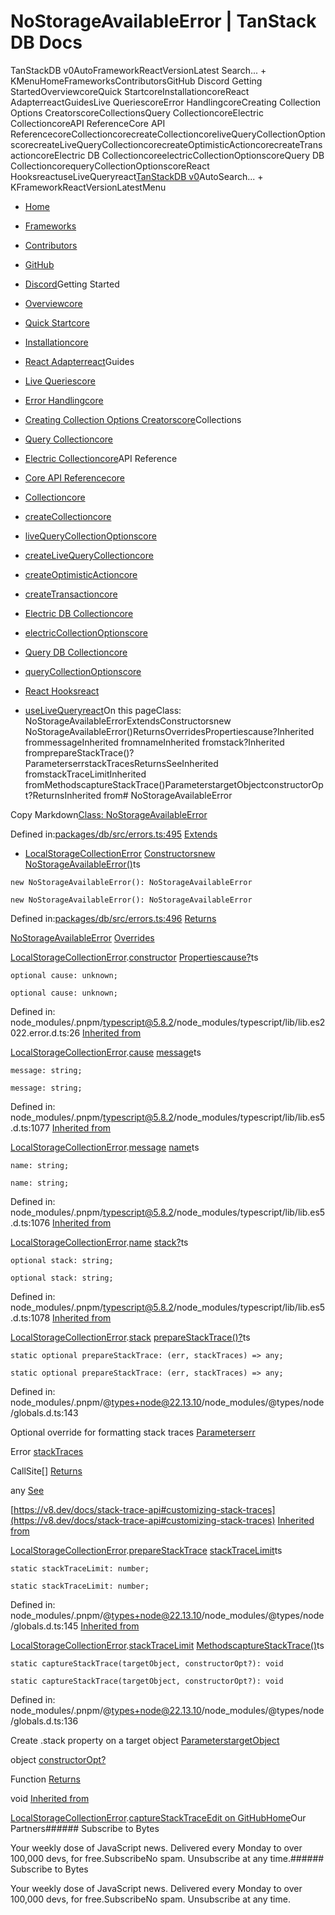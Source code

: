 # NoStorageAvailableError | TanStack DB Docs

TanStackDB v0AutoFrameworkReactVersionLatest Search... + KMenuHomeFrameworksContributorsGitHub Discord Getting StartedOverviewcoreQuick StartcoreInstallationcoreReact AdapterreactGuidesLive QueriescoreError HandlingcoreCreating Collection Options CreatorscoreCollectionsQuery CollectioncoreElectric CollectioncoreAPI ReferenceCore API ReferencecoreCollectioncorecreateCollectioncoreliveQueryCollectionOptionscorecreateLiveQueryCollectioncorecreateOptimisticActioncorecreateTransactioncoreElectric DB CollectioncoreelectricCollectionOptionscoreQuery DB CollectioncorequeryCollectionOptionscoreReact HooksreactuseLiveQueryreact[TanStack](/)[DB v0](/db)AutoSearch... + KFrameworkReactVersionLatestMenu

- [Home](/db/latest)
- [Frameworks](/db/latest/docs/framework)
- [Contributors](/db/latest/docs/contributors)
- [GitHub](https://github.com/tanstack/db)
- [Discord](https://tlinz.com/discord)Getting Started

- [Overviewcore](/db/latest/docs/overview)
- [Quick Startcore](/db/latest/docs/quick-start)
- [Installationcore](/db/latest/docs/installation)
- [React Adapterreact](/db/latest/docs/framework/react/adapter)Guides

- [Live Queriescore](/db/latest/docs/guides/live-queries)
- [Error Handlingcore](/db/latest/docs/guides/error-handling)
- [Creating Collection Options Creatorscore](/db/latest/docs/guides/collection-options-creator)Collections

- [Query Collectioncore](/db/latest/docs/collections/query-collection)
- [Electric Collectioncore](/db/latest/docs/collections/electric-collection)API Reference

- [Core API Referencecore](/db/latest/docs/reference/index)
- [Collectioncore](/db/latest/docs/reference/interfaces/collection)
- [createCollectioncore](/db/latest/docs/reference/functions/createcollection)
- [liveQueryCollectionOptionscore](/db/latest/docs/reference/functions/livequerycollectionoptions)
- [createLiveQueryCollectioncore](/db/latest/docs/reference/functions/createlivequerycollection)
- [createOptimisticActioncore](/db/latest/docs/reference/functions/createoptimisticaction)
- [createTransactioncore](/db/latest/docs/reference/functions/createtransaction)
- [Electric DB Collectioncore](/db/latest/docs/reference/electric-db-collection/index)
- [electricCollectionOptionscore](/db/latest/docs/reference/electric-db-collection/functions/electriccollectionoptions)
- [Query DB Collectioncore](/db/latest/docs/reference/query-db-collection/index)
- [queryCollectionOptionscore](/db/latest/docs/reference/query-db-collection/functions/querycollectionoptions)
- [React Hooksreact](/db/latest/docs/framework/react/reference/index)
- [useLiveQueryreact](/db/latest/docs/framework/react/reference/functions/uselivequery)On this pageClass: NoStorageAvailableErrorExtendsConstructorsnew NoStorageAvailableError()ReturnsOverridesPropertiescause?Inherited frommessageInherited fromnameInherited fromstack?Inherited fromprepareStackTrace()?ParameterserrstackTracesReturnsSeeInherited fromstackTraceLimitInherited fromMethodscaptureStackTrace()ParameterstargetObjectconstructorOpt?ReturnsInherited from# NoStorageAvailableError

Copy Markdown[Class: NoStorageAvailableError](#class-nostorageavailableerror)

Defined in:[packages/db/src/errors.ts:495](https://github.com/TanStack/db/blob/main/packages/db/src/errors.ts#L495)
[Extends](#extends)

- [LocalStorageCollectionError](/db/latest/docs/reference/classes/localstoragecollectionerror)
[Constructors](#constructors)[new NoStorageAvailableError()](#new-nostorageavailableerror)ts

```
new NoStorageAvailableError(): NoStorageAvailableError

```

```
new NoStorageAvailableError(): NoStorageAvailableError

```

Defined in:[packages/db/src/errors.ts:496](https://github.com/TanStack/db/blob/main/packages/db/src/errors.ts#L496)
[Returns](#returns)

[NoStorageAvailableError](/db/latest/docs/reference/classes/nostorageavailableerror)
[Overrides](#overrides)

[LocalStorageCollectionError](/db/latest/docs/reference/classes/localstoragecollectionerror).[constructor](/db/latest/docs/reference/classes/LocalStorageCollectionError#constructors)
[Properties](#properties)[cause?](#cause)ts

```
optional cause: unknown;

```

```
optional cause: unknown;

```

Defined in: node_modules/.pnpm/[typescript@5.8.2](mailto:typescript@5.8.2)/node_modules/typescript/lib/lib.es2022.error.d.ts:26
[Inherited from](#inherited-from)

[LocalStorageCollectionError](/db/latest/docs/reference/classes/localstoragecollectionerror).[cause](/db/latest/docs/reference/classes/LocalStorageCollectionError#cause)
[message](#message)ts

```
message: string;

```

```
message: string;

```

Defined in: node_modules/.pnpm/[typescript@5.8.2](mailto:typescript@5.8.2)/node_modules/typescript/lib/lib.es5.d.ts:1077
[Inherited from](#inherited-from-1)

[LocalStorageCollectionError](/db/latest/docs/reference/classes/localstoragecollectionerror).[message](/db/latest/docs/reference/classes/LocalStorageCollectionError#message-1)
[name](#name)ts

```
name: string;

```

```
name: string;

```

Defined in: node_modules/.pnpm/[typescript@5.8.2](mailto:typescript@5.8.2)/node_modules/typescript/lib/lib.es5.d.ts:1076
[Inherited from](#inherited-from-2)

[LocalStorageCollectionError](/db/latest/docs/reference/classes/localstoragecollectionerror).[name](/db/latest/docs/reference/classes/LocalStorageCollectionError#name)
[stack?](#stack)ts

```
optional stack: string;

```

```
optional stack: string;

```

Defined in: node_modules/.pnpm/[typescript@5.8.2](mailto:typescript@5.8.2)/node_modules/typescript/lib/lib.es5.d.ts:1078
[Inherited from](#inherited-from-3)

[LocalStorageCollectionError](/db/latest/docs/reference/classes/localstoragecollectionerror).[stack](/db/latest/docs/reference/classes/LocalStorageCollectionError#stack)
[prepareStackTrace()?](#preparestacktrace)ts

```
static optional prepareStackTrace: (err, stackTraces) => any;

```

```
static optional prepareStackTrace: (err, stackTraces) => any;

```

Defined in: node_modules/.pnpm/@[types+node@22.13.10](mailto:types+node@22.13.10)/node_modules/@types/node/globals.d.ts:143

Optional override for formatting stack traces
[Parameters](#parameters)[err](#err)

Error
[stackTraces](#stacktraces)

CallSite[]
[Returns](#returns-1)

any
[See](#see)

[https://v8.dev/docs/stack-trace-api#customizing-stack-traces](https://v8.dev/docs/stack-trace-api#customizing-stack-traces)
[Inherited from](#inherited-from-4)

[LocalStorageCollectionError](/db/latest/docs/reference/classes/localstoragecollectionerror).[prepareStackTrace](/db/latest/docs/reference/classes/LocalStorageCollectionError#preparestacktrace)
[stackTraceLimit](#stacktracelimit)ts

```
static stackTraceLimit: number;

```

```
static stackTraceLimit: number;

```

Defined in: node_modules/.pnpm/@[types+node@22.13.10](mailto:types+node@22.13.10)/node_modules/@types/node/globals.d.ts:145
[Inherited from](#inherited-from-5)

[LocalStorageCollectionError](/db/latest/docs/reference/classes/localstoragecollectionerror).[stackTraceLimit](/db/latest/docs/reference/classes/LocalStorageCollectionError#stacktracelimit)
[Methods](#methods)[captureStackTrace()](#capturestacktrace)ts

```
static captureStackTrace(targetObject, constructorOpt?): void

```

```
static captureStackTrace(targetObject, constructorOpt?): void

```

Defined in: node_modules/.pnpm/@[types+node@22.13.10](mailto:types+node@22.13.10)/node_modules/@types/node/globals.d.ts:136

Create .stack property on a target object
[Parameters](#parameters-1)[targetObject](#targetobject)

object
[constructorOpt?](#constructoropt)

Function
[Returns](#returns-2)

void
[Inherited from](#inherited-from-6)

[LocalStorageCollectionError](/db/latest/docs/reference/classes/localstoragecollectionerror).[captureStackTrace](/db/latest/docs/reference/classes/LocalStorageCollectionError#capturestacktrace)[Edit on GitHub](https://github.com/tanstack/db/edit/main/docs/reference/classes/nostorageavailableerror.md)[Home](/db/latest)Our Partners###### Subscribe to Bytes

Your weekly dose of JavaScript news. Delivered every Monday to over 100,000 devs, for free.SubscribeNo spam. Unsubscribe at any time.###### Subscribe to Bytes

Your weekly dose of JavaScript news. Delivered every Monday to over 100,000 devs, for free.SubscribeNo spam. Unsubscribe at any time.<iframe src="https://www.googletagmanager.com/ns.html?id=GTM-5N57KQT4" height="0" width="0" style="display:none;visibility:hidden" title="gtm"></iframe>